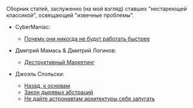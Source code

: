 Сборник статей, заслуженно (на мой взгляд) ставших "нестареющей классикой", освещающей "извечные проблемы".

- CyberManiac:
  - [Почему они никогда не будут работать быстрее](faster.md)

- Дмитрий Мамась & Дмитрий Логинов:
  - [Деструктивный Маркетинг](mark.md)

- Джоэль Спольски:
  - [Назад, к основам](back.md)
  - [Закон дырявых абстраций](abstract.md)
  - [Не дайте астронавтам архитектуры себя запугать](astro.md)
